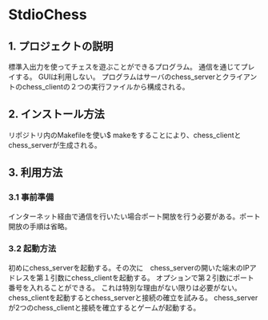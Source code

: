 # StdioChess

## 1. プロジェクトの説明
標準入出力を使ってチェスを遊ぶことができるプログラム。
通信を通じてプレイする。
GUIは利用しない。
プログラムはサーバのchess_serverとクライアントのchess_clientの２つの実行ファイルから構成される。

## 2. インストール方法
リポジトリ内のMakefileを使い$ makeをすることにより、chess_clientとchess_serverが生成される。

## 3. 利用方法

### 3.1 事前準備
インターネット経由で通信を行いたい場合ポート開放を行う必要がある。ポート開放の手順は省略。

### 3.2 起動方法
初めにchess_serverを起動する。その次に　chess_serverの開いた端末のIPアドレスを第１引数にchess_clientを起動する。
オプションで第２引数にポート番号を入れることができる。
これは特別な理由がない限りは必要がない。
chess_clientを起動するとchess_serverと接続の確立を試みる。
chess_serverが2つのchess_clientと接続を確立するとゲームが起動する。
